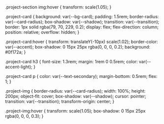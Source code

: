 .project-section img:hover {
  transform: scale(1.05);
}


.project-card {
  background: var(--bg-card);
  padding: 1.5rem;
  border-radius: var(--card-radius);
  box-shadow: var(--shadow);
  transition: var(--transition);
  border: 1px solid rgba(79, 70, 229, 0.2);
  display: flex;
  flex-direction: column;
  position: relative;
  overflow: hidden;
}

.project-card:hover {
  transform: translateY(-10px) scale(1.02);
  border-color: var(--accent);
  box-shadow: 0 15px 25px rgba(0, 0, 0, 0.2);
  background: #0f172a;
}

.project-card h3 {
  font-size: 1.3rem;
  margin: 1rem 0 0.5rem;
  color: var(--accent-light);
}

.project-card p {
  color: var(--text-secondary);
  margin-bottom: 0.5rem;
  flex: 1;
}

.project-img {
  border-radius: var(--card-radius);
  width: 100%;
  height: 200px;
  object-fit: cover;
  box-shadow: var(--shadow);
  cursor: pointer;
  transition: var(--transition);
  transform-origin: center;
}

.project-img:hover {
  transform: scale(1.05);
  box-shadow: 0 15px 25px rgba(0, 0, 0, 0.3);
}


